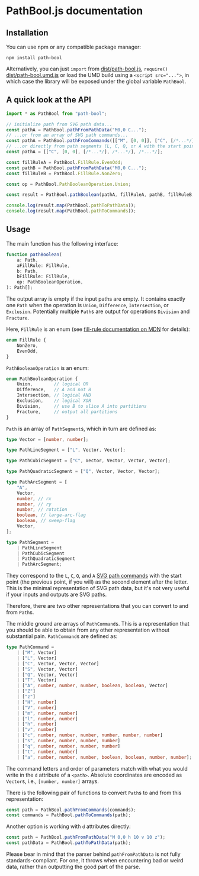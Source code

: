 # PathBool.js documentation

## Installation

You can use npm or any compatible package manager:

```shell
npm install path-bool
```

Alternatively, you can just `import`
from [dist/path-bool.js](https://github.com/r-flash/PathBool.js/blob/master/dist/path-bool.js),
`require()` [dist/path-bool.umd.js](https://github.com/r-flash/PathBool.js/blob/master/dist/path-bool.umd.js)
or load the UMD build using a `<script src="...">`,
in which case the library will be exposed under the global variable `PathBool`.

## A quick look at the API

```ts
import * as PathBool from "path-bool";

// initialize path from SVG path data...
const pathA = PathBool.pathFromPathData("M0,0 C...");
// ...or from an array of SVG path commands...
const pathA = PathBool.pathFromCommands([["M", [0, 0]], ["C", [/*...*/], /*...*/]/*...*/]);
// ...or directly from path segments (L, C, Q, or A with the start point prepended)
const pathA = [["C", [0, 0], [/*...*/], /*...*/], /*...*/];

const fillRuleA = PathBool.FillRule.EvenOdd;
const pathB = PathBool.pathFromPathData("M0,0 C...");
const fillRuleB = PathBool.FillRule.NonZero;

const op = PathBool.PathBooleanOperation.Union;

const result = PathBool.pathBoolean(pathA, fillRuleA, pathB, fillRuleB, op);

console.log(result.map(PathBool.pathToPathData));
console.log(result.map(PathBool.pathToCommands));
```

## Usage

The main function has the following interface:

```ts
function pathBoolean(
    a: Path,
    aFillRule: FillRule,
    b: Path,
    bFillRule: FillRule,
    op: PathBooleanOperation,
): Path[];
```

The output array is empty if the input paths are empty.
It contains exactly one `Path` when the operation is `Union`, `Difference`, `Intersection`, or `Exclusion`.
Potentially multiple `Path`s are output for operations `Division` and `Fracture`.

Here, `FillRule` is an enum
(see [fill-rule documentation on MDN](https://developer.mozilla.org/en-US/docs/Web/SVG/Attribute/fill-rule) for
details):

```ts
enum FillRule {
    NonZero,
    EvenOdd,
}
```

`PathBooleanOperation` is an enum:

```ts
enum PathBooleanOperation {
    Union,        // logical OR
    Difference,   // A and not B
    Intersection, // logical AND
    Exclusion,    // logical XOR
    Division,     // use B to slice A into partitions
    Fracture,     // output all partitions
}
```

`Path` is an array of `PathSegment`s, which in turn are defined as:

```ts
type Vector = [number, number];

type PathLineSegment = ["L", Vector, Vector];

type PathCubicSegment = ["C", Vector, Vector, Vector, Vector];

type PathQuadraticSegment = ["Q", Vector, Vector, Vector];

type PathArcSegment = [
    "A",
    Vector,
    number, // rx
    number, // ry
    number, // rotation
    boolean, // large-arc-flag
    boolean, // sweep-flag
    Vector,
];

type PathSegment =
    | PathLineSegment
    | PathCubicSegment
    | PathQuadraticSegment
    | PathArcSegment;
```

They correspond to the `L`, `C`, `Q`, and `A`
[SVG path commands](https://developer.mozilla.org/en-US/docs/Web/SVG/Attribute/d#path_commands)
with the start point (the previous point, if you will)
as the second element after the letter.
This is the minimal representation of SVG path data,
but it's not very useful if your inputs and outputs are SVG paths.

Therefore, there are two other representations that you can convert to and from `Path`s.

The middle ground are arrays of `PathCommand`s.
This is a representation that you should be able to obtain from any other representation
without substantial pain.
`PathCommand`s are defined as:

```ts
type PathCommand =
    | ["M", Vector]
    | ["L", Vector]
    | ["C", Vector, Vector, Vector]
    | ["S", Vector, Vector]
    | ["Q", Vector, Vector]
    | ["T", Vector]
    | ["A", number, number, number, boolean, boolean, Vector]
    | ["Z"]
    | ["z"]
    | ["H", number]
    | ["V", number]
    | ["m", number, number]
    | ["l", number, number]
    | ["h", number]
    | ["v", number]
    | ["c", number, number, number, number, number, number]
    | ["s", number, number, number, number]
    | ["q", number, number, number, number]
    | ["t", number, number]
    | ["a", number, number, number, boolean, boolean, number, number];
```

The command letters and order of parameters match with what you would write in the `d` attribute of a `<path>`.
Absolute coordinates are encoded as `Vector`s,
i.e., `[number, number]` arrays.

There is the following pair of functions to convert `Path`s to and from this representation:

```ts
const path = PathBool.pathFromCommands(commands);
const commands = PathBool.pathToCommands(path);
```

Another option is working with `d` attributes directly:

```ts
const path = PathBool.pathFromPathData("M 0,0 h 10 v 10 z");
const pathData = PathBool.pathToPathData(path);
```

Please bear in mind that the parser behind `pathFromPathData` is not fully standards-compliant.
For one, it throws when encountering bad or weird data,
rather than outputting the good part of the parse.
